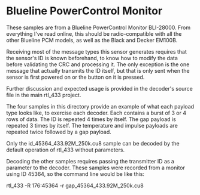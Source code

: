 # Blueline PowerControl Monitor

These samples are from a Blueline PowerControl Monitor BLI-28000.  From everything I've read online, this
should be radio-compatible with all the other Blueline PCM models, as well as the Black and Decker EM100B.

Receiving most of the message types this sensor generates requires that the sensor's ID is known beforehand,
to know how to modify the data before validating the CRC and processing it.  The only exception is the one
message that actually transmits the ID itself, but that is only sent when the sensor is first powered on or
the button on it is pressed.

Further discussion and expected usage is provided in the decoder's source file in the main rtl_433 project.

The four samples in this directory provide an example of what each payload type looks like, to exercise
each decoder.  Each contains a burst of 3 or 4 rows of data.  The ID is repeated 4 times by itself.  The gap
payload is repeated 3 times by itself.  The temperature and impulse payloads are repeated twice followed by 
a gap payload.

Only the id_45364_433.92M_250k.cu8 sample can be decoded by the default operation of rtl_433 without parameters.

Decoding the other samples requires passing the transmitter ID as a parameter to the decoder.  These samples
were recorded from a monitor using ID 45364, so the command line would be like this:

rtl_433 -R 176:45364 -r gap_45364_433.92M_250k.cu8
